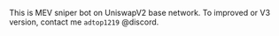 This is MEV sniper bot on UniswapV2 base network.
To improved or V3 version, contact me `adtop1219` @discord.
